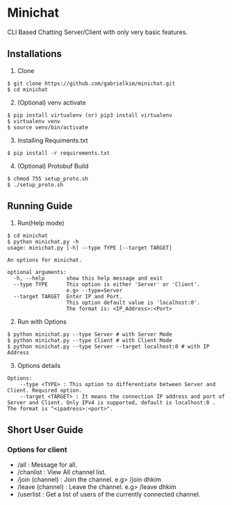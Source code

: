 # Minichat

CLI Based Chatting Server/Client with only very basic features.

## Installations

1. Clone
```
$ git clone https://github.com/gabrielkim/minichat.git
$ cd minichat
```

2. (Optional) venv activate
```
$ pip install virtualenv (or) pip3 install virtualenv
$ virtualenv venv
$ source venv/bin/activate
```

3. Installing Requiments.txt
```
$ pip install -r requirements.txt
```

4. (Optional) Protobuf Build
```
$ chmod 755 setup_proto.sh
$ ./setup_proto.sh
```

## Running Guide

1. Run(Help mode)
```
$ cd minichat
$ python minichat.py -h
usage: minichat.py [-h] --type TYPE [--target TARGET]

An options for minichat.

optional arguments:
  -h, --help       show this help message and exit
  --type TYPE      This option is either 'Server' or 'Client'.
                   e.g> --type=Server
  --target TARGET  Enter IP and Port.
                   This option default value is 'localhost:0'.
                   The format is: <IP_Address>:<Port>
```

2. Run with Options
```
$ python minichat.py --type Server # with Server Mode
$ python minichat.py --type Client # with Client Mode
$ python minichat.py --type Server --target localhost:0 # with IP Address
```

3. Options details
```
Options:
	--type <TYPE> : This option to differentiate between Server and Client. Required option.
	--target <TARGET> : It means the connection IP address and port of Server and Client. Only IPv4 is supported, default is localhost:0 . The format is "<ipadress>:<port>".
```

## Short User Guide

### Options for client

-  /all : Message for all.
-  /chanlist : View All channel list.
-  /join (channel) : Join the channel. e.g> /join dhkim
-  /leave (channel) : Leave the channel. e.g> /leave dhkim
-  /userlist : Get a list of users of the currently connected channel.
